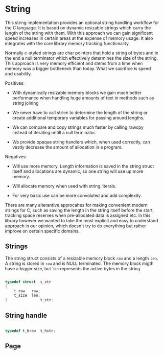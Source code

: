 # String

This string implementation provides an optional string handling workflow for
the C language. It is based on dynamic resizable strings which carry the
length of the string with them. With this approach we can gain significant
speed increases in certain areas at the expense of memory usage. It also
integrates with the core library memory tracking functionality.

Normally c-styled strings are char pointers that hold a string of bytes and
in the end a null terminator which effectively determines the size of the string.
This approach is very memory efficient and stems from a time when memory
was a bigger bottleneck than today. What we sacrifice is speed and
usability.

Positives:

-	With dynamically resizable memory blocks we gain much better performance
	when handling huge amounts of text in methods such as string joining

-	We never have to call strlen to determine the length of the string or
	create additional temporary variables for passing around lengths.

-	We can compare and copy strings much faster by calling rawcpy instead
	of iterating untill a null terminator.

-	We provide opaque string handlers which, when used correctly, can vastly
	decrease the amount of allocation in a program.

Negatives:

-	Will use more memory. Length information is saved in the string struct itself
	and allocations are dynamic, so one string will use up more memory.

-	Will allocate memory when used with string literals.

-	For very basic use can be more convoluted and add complexity.

There are many alterantive approcahes for making convenient modern strings for
C, such as saving the length in the string itself before the start, tracking space
reserves when pre-allocated data is assigned etc. In this library however we
wanted to take the most explicit and easy to understand approach in our opinion,
which doesn't try to do everything but rather improve on certain specific domains.

## Strings

The string struct consists of a resizable memory block `raw`
and a length `len`. A string is stored in `raw` and is NULL terminated.
The memory block migth have a bigger size, but `len` represents the
active bytes in the string.

```c

typedef struct	s_str
{
	t_raw	raw;
	t_size	len;
}				t_str;

```

## String handle

```c

typedef t_hraw	t_hstr;

```

## Page
